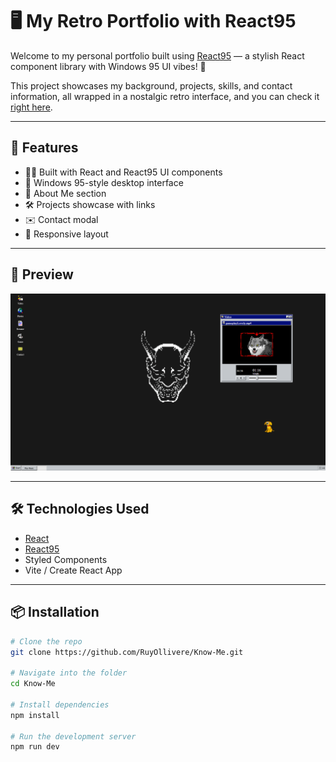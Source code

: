 # 🖥️ My Retro Portfolio with React95

Welcome to my personal portfolio built using [React95](https://github.com/arturbien/React95) — a stylish React component library with Windows 95 UI vibes! 🎉

This project showcases my background, projects, skills, and contact information, all wrapped in a nostalgic retro interface, and you can check it [right here](HTTPS://know-me-vert.vercel.com).

---

## 🚀 Features

- 👨‍💻 Built with React and React95 UI components
- 📁 Windows 95-style desktop interface
- 🧠 About Me section
- 🛠️ Projects showcase with links
- ✉️ Contact modal
- 💾 Responsive layout

---

## 📸 Preview

![Home Screen](my-retro-ui/screenshot.png)

---

## 🛠️ Technologies Used

- [React](https://reactjs.org/)
- [React95](https://github.com/arturbien/React95)
- Styled Components
- Vite / Create React App

---

## 📦 Installation

```bash
# Clone the repo
git clone https://github.com/RuyOllivere/Know-Me.git

# Navigate into the folder
cd Know-Me

# Install dependencies
npm install

# Run the development server
npm run dev

